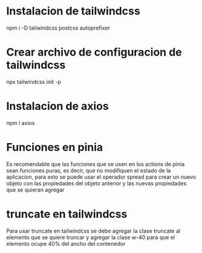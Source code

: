 # Instalacion de tailwindcss
npm i -D tailwindcss postcss autoprefixer
# Crear archivo de configuracion de tailwindcss
npx tailwindcss init -p
# Instalacion de axios
npm i axios
# Funciones en pinia 
Es recomendable que las funciones que se usen en los actions de pinia sean funciones puras, es decir, que no modifiquen el estado de la aplicacion, para esto se puede usar el operador spread para crear un nuevo objeto con las propiedades del objeto anterior y las nuevas propiedades que se quieran agregar

# truncate en tailwindcss
Para usar truncate en tailwindcss se debe agregar la clase truncate al elemento que se quiere truncar y agregar la clase w-40 para que el elemento ocupe 40% del ancho del contenedor